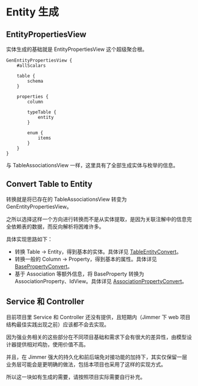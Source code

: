# Entity 生成

## EntityPropertiesView

实体生成的基础就是 EntityPropertiesView 这个超级聚合根。

```
GenEntityPropertiesView {
    #allScalars

    table {
        schema
    }

    properties {
        column

        typeTable {
            entity
        }

        enum {
            items
        }
    }
}
```

与 TableAssociationsView 一样，这里具有了全部生成实体与枚举的信息。

## Convert Table to Entity

转换就是将已存在的 TableAssociationsView 转变为 GenEntityPropertiesView。

之所以选择这样一个方向进行转换而不是从实体提取，是因为关联注解中的信息完全依赖表的数据，而反向解析将困难许多。

具体实现思路如下：
- 转换 Table -> Entity，得到基本的实体。具体详见 [TableEntityConvert](https://github.com/pot-mot/jimmer-code-gen-kotlin/blob/multi_columns_ref/src/main/kotlin/top/potmot/core/entity/convert/TableEntityConvert.kt)。
- 转换一般的 Column -> Property，得到基本的属性。具体详见 [BasePropertyConvert](https://github.com/pot-mot/jimmer-code-gen-kotlin/blob/multi_columns_ref/src/main/kotlin/top/potmot/core/entity/convert/BasePropertyConvert.kt)。
- 基于 Association 等额外信息，将 BaseProperty 转换为 AssociationProperty、IdView。具体详见 [AssociationPropertyConvert](https://github.com/pot-mot/jimmer-code-gen-kotlin/blob/multi_columns_ref/src/main/kotlin/top/potmot/core/entity/convert/AssociationPropertyConvert.kt)。

## Service 和 Controller

目前项目里 Service 和 Controller 还没有提供，且短期内（Jimmer 下 web 项目结构最佳实践出现之前）应该都不会去实现。

因为强业务相关的这些部分在不同项目基础和需求下会有很大的差异性，由模型设计器提供相对鸡肋，使用价值不高。

并且，在 Jimmer 强大的持久化和前后端免对接功能的加持下，其实仅保留一层业务层可能会是更明确的做法，包括本项目也采用了这样的实现方式。

所以这一块如有生成的需要，请按照项目实际需要自行补充。

